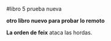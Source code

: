 #libro 5 prueba nueva

**otro libro nuevo para probar lo remoto**

**La orden de feix** ataca las hordas.